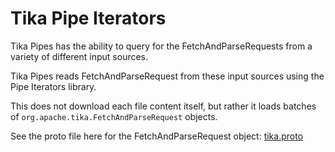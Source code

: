 # Tika Pipe Iterators

Tika Pipes has the ability to query for the FetchAndParseRequests from a variety of different input sources.

Tika Pipes reads FetchAndParseRequest from these input sources using the Pipe Iterators library.

This does not download each file content itself, but rather it loads batches of `org.apache.tika.FetchAndParseRequest` objects.

See the proto file here for the FetchAndParseRequest object: [tika.proto](..%2Ftika-pipes-proto%2Fsrc%2Fmain%2Fproto%2Ftika.proto)


